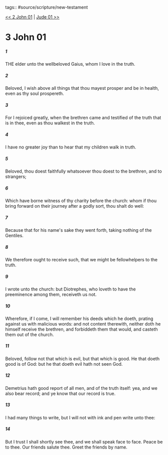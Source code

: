 tags:: #source/scripture/new-testament

[<< 2 John 01](/new-testament/24_2_John/2_John_01.md) | [Jude 01 >>](/new-testament/26_Jude/Jude_01.md)

# 3 John 01

##### 1

THE elder unto the wellbeloved Gaius, whom I love in the truth.

##### 2

Beloved, I wish above all things that thou mayest prosper and be in health, even as thy soul prospereth.

##### 3

For I rejoiced greatly, when the brethren came and testified of the truth that is in thee, even as thou walkest in the truth.

##### 4

I have no greater joy than to hear that my children walk in truth.

##### 5

Beloved, thou doest faithfully whatsoever thou doest to the brethren, and to strangers;

##### 6

Which have borne witness of thy charity before the church: whom if thou bring forward on their journey after a godly sort, thou shalt do well:

##### 7

Because that for his name's sake they went forth, taking nothing of the Gentiles.

##### 8

We therefore ought to receive such, that we might be fellowhelpers to the truth.

##### 9

I wrote unto the church: but Diotrephes, who loveth to have the preeminence among them, receiveth us not.

##### 10

Wherefore, if I come, I will remember his deeds which he doeth, prating against us with malicious words: and not content therewith, neither doth he himself receive the brethren, and forbiddeth them that would, and casteth them out of the church.

##### 11

Beloved, follow not that which is evil, but that which is good. He that doeth good is of God: but he that doeth evil hath not seen God.

##### 12

Demetrius hath good report of all men, and of the truth itself: yea, and we also bear record; and ye know that our record is true.

##### 13

I had many things to write, but I will not with ink and pen write unto thee:

##### 14

But I trust I shall shortly see thee, and we shall speak face to face. Peace be to thee. Our friends salute thee. Greet the friends by name.
